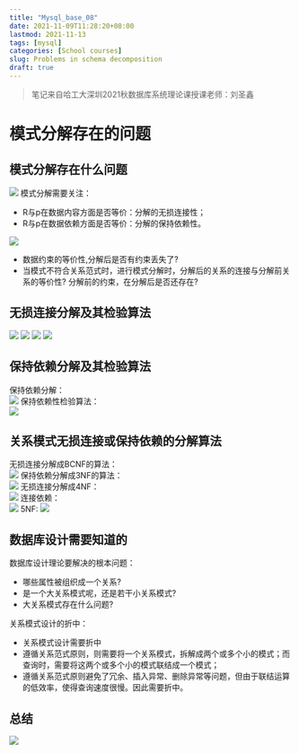 ```yaml
---
title: "Mysql_base_08"
date: 2021-11-09T11:28:20+08:00
lastmod: 2021-11-13
tags: [mysql]
categories: [School courses]
slug: Problems in schema decomposition
draft: true
---
```

> 笔记来自哈工大深圳2021秋数据库系统理论课授课老师：刘圣鑫

# 模式分解存在的问题
## 模式分解存在什么问题
![](https://raw.githubusercontent.com/QizhengZou/Image_hosting_rep/main/20211113100944.png)
模式分解需要关注：   
- R与p在数据内容方面是否等价：分解的无损连接性；
- R与p在数据依赖方面是否等价：分解的保持依赖性。

![](https://raw.githubusercontent.com/QizhengZou/Image_hosting_rep/main/20211113101137.png)
- 数据约束的等价性,分解后是否有约束丢失了?
- 当模式不符合关系范式时，进行模式分解时，分解后的关系的连接与分解前关系的等价性? 分解前的约束，在分解后是否还存在?


## 无损连接分解及其检验算法
![](https://raw.githubusercontent.com/QizhengZou/Image_hosting_rep/main/20211113101525.png)
![](https://raw.githubusercontent.com/QizhengZou/Image_hosting_rep/main/20211113101600.png)
![](https://raw.githubusercontent.com/QizhengZou/Image_hosting_rep/main/20211113101714.png)
![](https://raw.githubusercontent.com/QizhengZou/Image_hosting_rep/main/20211113101742.png)
## 保持依赖分解及其检验算法
保持依赖分解：   
![](https://raw.githubusercontent.com/QizhengZou/Image_hosting_rep/main/20211113101841.png)
保持依赖性检验算法：   
![](https://raw.githubusercontent.com/QizhengZou/Image_hosting_rep/main/20211113105344.png)
## 关系模式无损连接或保持依赖的分解算法
无损连接分解成BCNF的算法：   
![](https://raw.githubusercontent.com/QizhengZou/Image_hosting_rep/main/20211113105507.png)
保持依赖分解成3NF的算法：   
![](https://raw.githubusercontent.com/QizhengZou/Image_hosting_rep/main/20211113105712.png)
无损连接分解成4NF：   
![](https://raw.githubusercontent.com/QizhengZou/Image_hosting_rep/main/20211113110538.png)
连接依赖：   
![](https://raw.githubusercontent.com/QizhengZou/Image_hosting_rep/main/20211113110804.png)
5NF:
![](https://raw.githubusercontent.com/QizhengZou/Image_hosting_rep/main/20211113110849.png)
## 数据库设计需要知道的
数据库设计理论要解决的根本问题：   
- 哪些属性被组织成一个关系?
- 是一个大关系模式呢，还是若干小关系模式?
- 大关系模式存在什么问题?

关系模式设计的折中：   
- 关系模式设计需要折中
- 遵循关系范式原则，则需要将一个关系模式，拆解成两个或多个小的模式；而查询时，需要将这两个或多个小的模式联结成一个模式；
- 遵循关系范式原则避免了冗余、插入异常、删除异常等问题，但由于联结运算的低效率，使得查询速度很慢。因此需要折中。
## 总结
![](https://raw.githubusercontent.com/QizhengZou/Image_hosting_rep/main/20211113111108.png)


